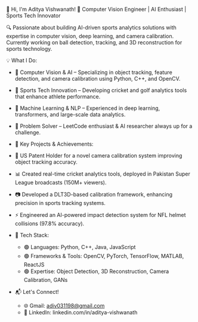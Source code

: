👋 Hi, I'm Aditya Vishwanath!
🚀 Computer Vision Engineer | AI Enthusiast | Sports Tech Innovator

🔍 Passionate about building AI-driven sports analytics solutions with expertise in computer vision, deep learning, and camera calibration. Currently working on ball detection, tracking, and 3D reconstruction for sports technology.

💡 What I Do:
- 📸 Computer Vision & AI – Specializing in object tracking, feature detection, and camera calibration using Python, C++, and OpenCV.
- 🏏 Sports Tech Innovation – Developing cricket and golf analytics tools that enhance athlete performance.
- 🤖 Machine Learning & NLP – Experienced in deep learning, transformers, and large-scale data analytics.
- 🎯 Problem Solver – LeetCode enthusiast & AI researcher always up for a challenge.
- 🚀 Key Projects & Achievements:
- 📌 US Patent Holder for a novel camera calibration system improving object tracking accuracy.
- 📊 Created real-time cricket analytics tools, deployed in Pakistan Super League broadcasts (150M+ viewers).
- 📷 Developed a DLT3D-based calibration framework, enhancing precision in sports tracking systems.
- ⚡ Engineered an AI-powered impact detection system for NFL helmet collisions (97.8% accuracy).
- 📌 Tech Stack:
  - 🟢 Languages: Python, C++, Java, JavaScript
  - 🟢 Frameworks & Tools: OpenCV, PyTorch, TensorFlow, MATLAB, ReactJS
  - 🟢 Expertise: Object Detection, 3D Reconstruction, Camera Calibration, GANs

- 📬 Let's Connect!
  - 🌐 Gmail: adiv031198@gmail.com
  - 🔗 LinkedIn: linkedin.com/in/aditya-vishwanath

<!---
adiv031198/adiv031198 is a ✨ special ✨ repository because its `README.md` (this file) appears on your GitHub profile.
You can click the Preview link to take a look at your changes.
--->
